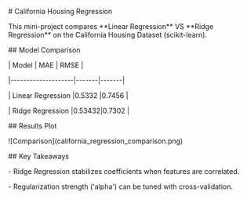 \# California Housing Regression



This mini-project compares \*\*Linear Regression\*\* VS \*\*Ridge Regression\*\* on the California Housing Dataset (scikit-learn).



\## Model Comparison



| Model              | MAE   | RMSE  |

|--------------------|-------|-------|

| Linear Regression  |0.5332 |0.7456 |

| Ridge Regression   |0.53432|0.7302 |



\## Results Plot

!\[Comparison](california\_regression\_comparison.png)



\## Key Takeaways



\- Ridge Regression stabilizes coefficients when features are correlated.

\- Regularization strength ('alpha') can be tuned with cross-validation.

